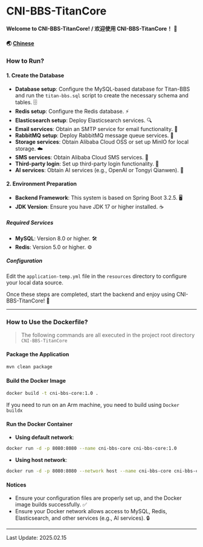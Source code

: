 # CNI-BBS-TitanCore

**Welcome to CNI-BBS-TitanCore! / 欢迎使用 CNI-BBS-TitanCore！** 🚀

#### 🌏 [Chinese](https://github.com/patricleehua/CNI-BBS-TitanCore/blob/main/README-zh.md)

### How to Run?

#### 1. Create the Database

- **Database setup**: Configure the MySQL-based database for Titan-BBS and run the `titan-bbs.sql` script to create the necessary schema and tables. 🗄️
- **Redis setup**: Configure the Redis database. ⚡
- **Elasticsearch setup**: Deploy Elasticsearch services. 🔍
- **Email services**: Obtain an SMTP service for email functionality. 📧
- **RabbitMQ setup**: Deploy RabbitMQ message queue services. 🐇
- **Storage services**: Obtain Alibaba Cloud OSS or set up MinIO for local storage. ☁️
- **SMS services**: Obtain Alibaba Cloud SMS services. 📱
- **Third-party login**: Set up third-party login functionality. 🔑
- **AI services**: Obtain AI services (e.g., OpenAI or Tongyi Qianwen). 🤖

#### 2. Environment Preparation

- **Backend Framework**: This system is based on Spring Boot 3.2.5. 🖥️
- **JDK Version**: Ensure you have JDK 17 or higher installed. ☕️

##### Required Services

- **MySQL**: Version 8.0 or higher. 🛠️
- **Redis**: Version 5.0 or higher. ⚙️

##### Configuration

Edit the `application-temp.yml` file in the `resources` directory to configure your local data source.

Once these steps are completed, start the backend and enjoy using CNI-BBS-TitanCore! 🎉

------

### How to Use the Dockerfile?

> The following commands are all executed in the project root directory `CNI-BBS-TitanCore`

#### Package the Application

```bash
mvn clean package
```

#### Build the Docker Image

```bash
docker build -t cni-bbs-core:1.0 .
```

If you need to run on an Arm machine, you need to build using `Docker buildx`

#### Run the Docker Container

- **Using default network**:

```bash
docker run -d -p 8080:8080 --name cni-bbs-core cni-bbs-core:1.0
```

- **Using host network**:

```bash
docker run -d -p 8080:8080 --network host --name cni-bbs-core cni-bbs-core:1.0
```

#### Notices

- Ensure your configuration files are properly set up, and the Docker image builds successfully. ✅
- Ensure your Docker network allows access to MySQL, Redis, Elasticsearch, and other services (e.g., AI services). 🔒

------

Last Update: 2025.02.15
